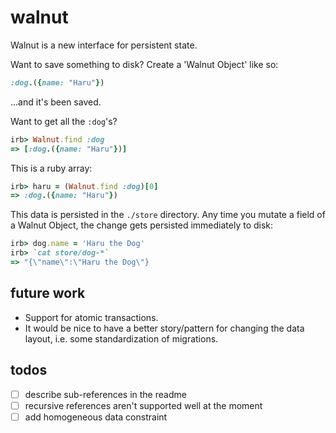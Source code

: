 # walnut

Walnut is a new interface for persistent state.

Want to save something to disk? Create a 'Walnut Object' like so:

```ruby
:dog.({name: "Haru"})  
```

...and it's been saved.

Want to get all the `:dog`'s?

```ruby
irb> Walnut.find :dog
=> [:dog.({name: "Haru"})]
```

This is a ruby array:

```ruby
irb> haru = (Walnut.find :dog)[0]
=> :dog.({name: "Haru"})
```

This data is persisted in the `./store` directory. Any time you mutate a field of a Walnut Object, the change gets persisted immediately to disk:

```ruby
irb> dog.name = 'Haru the Dog'
irb> `cat store/dog-*`
=> "{\"name\":\"Haru the Dog\"}
```

## future work

- Support for atomic transactions.
- It would be nice to have a better story/pattern for changing the data layout, i.e. some standardization of migrations.


## todos

- [ ] describe sub-references in the readme
- [ ] recursive references aren't supported well at the moment
- [ ] add homogeneous data constraint
